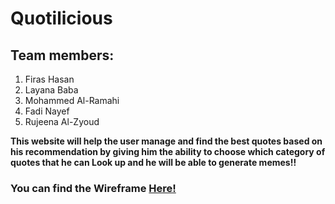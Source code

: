 # Quotilicious 

## Team members:

1. Firas Hasan
2. Layana Baba
3. Mohammed Al-Ramahi
4. Fadi Nayef
5. Rujeena Al-Zyoud


**This website will help the user manage and find the best quotes based on his recommendation by giving him the ability to choose which category of quotes that he can Look up and he will be able to generate memes!!**

### You can find the Wireframe [Here!](https://wireframepro.mockflow.com/view/Me75d2432cd5e06b4ccc894b74477a85a1622922009015#/page/af5899e3bce64c548cdb1bd3d895a2e0)
